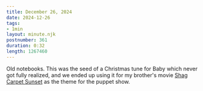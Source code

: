 ```yaml
---
title: December 26, 2024
date: 2024-12-26
tags:
- 1min
layout: minute.njk
postnumber: 361
duration: 0:32
length: 1267460
---
```

Old notebooks. This was the seed of a Christmas tune for Baby which never got fully realized, and we ended up using it for my brother's movie [Shag Carpet Sunset](https://www.listenfaster.com/main/shag-carpet/) as the theme for the puppet show. 